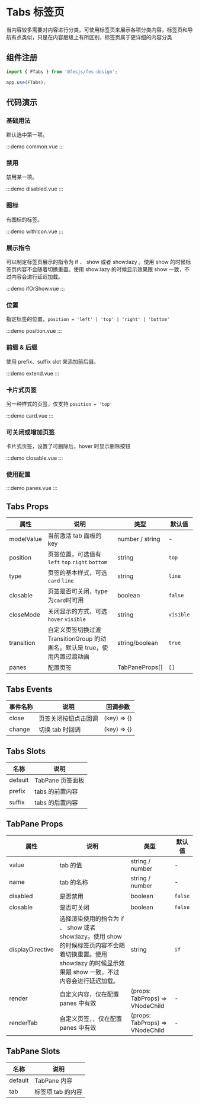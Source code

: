 # Tabs 标签页

当内容较多需要对内容进行分类，可使用标签页来展示各项分类内容，标签页和导航有点类似，只是在内容层级上有所区别，标签页属于更详细的内容分类

## 组件注册

```js
import { FTabs } from '@fesjs/fes-design';

app.use(FTabs);
```

## 代码演示

### 基础用法

默认选中第一项。

:::demo
common.vue
:::

### 禁用

禁用某一项。

:::demo
disabled.vue
:::

### 图标

有图标的标签。

:::demo
withIcon.vue
:::

### 展示指令

可以制定标签页展示的指令为 if 、 show 或者 show:lazy 。使用 show 的时候标签页内容不会随着切换重置。使用 show:lazy 的时候显示效果跟 show 一致，不过内容会进行延迟加载。

:::demo
ifOrShow.vue
:::

### 位置

指定标签的位置，`position = 'left' | 'top' | 'right' | 'bottom'`

:::demo
position.vue
:::

### 前缀 & 后缀

使用 prefix、suffix slot 来添加前后缀。

:::demo
extend.vue
:::

### 卡片式页签

另一种样式的页签，仅支持 `position = 'top'`

:::demo
card.vue
:::

### 可关闭或增加页签

卡片式页签，设置了可删除后，hover 时显示删除按钮

:::demo
closable.vue
:::

### 使用配置

:::demo
panes.vue
:::

## Tabs Props

| 属性       | 说明                                                                       | 类型            | 默认值    |
| ---------- | -------------------------------------------------------------------------- | --------------- | --------- |
| modelValue | 当前激活 tab 面板的 key                                                    | number / string | -         |
| position   | 页签位置，可选值有`left` `top` `right` `bottom`                            | string          | `top`     |
| type       | 页签的基本样式，可选`card` `line`                                          | string          | `line`    |
| closable   | 页签是否可关闭，type 为`card`时可用                                        | boolean         | `false`   |
| closeMode  | 关闭显示的方式，可选`hover` `visible`                                      | string          | `visible` |
| transition | 自定义页签切换过渡 TransitionGroup 的动画名。默认是 true，使用内置过渡动画 | string/boolean  | `true`    |
| panes      | 配置页签                                                                   | TabPaneProps[]  | `[]`      |

## Tabs Events

| 事件名称 | 说明                 | 回调参数    |
| -------- | -------------------- | ----------- |
| close    | 页签关闭按钮点击回调 | (key) => {} |
| change   | 切换 tab 时回调      | (key) => {} |

## Tabs Slots

| 名称    | 说明             |
| ------- | ---------------- |
| default | TabPane 页签面板 |
| prefix  | tabs 的前置内容  |
| suffix  | tabs 的后置内容  |

## TabPane Props

| 属性             | 说明                                                                                                                                                            | 类型                            | 默认值  |
| ---------------- | --------------------------------------------------------------------------------------------------------------------------------------------------------------- | ------------------------------- | ------- |
| value            | tab 的值                                                                                                                                                        | string / number                 | -       |
| name             | tab 的名称                                                                                                                                                      | string / number                 | -       |
| disabled         | 是否禁用                                                                                                                                                        | boolean                         | `false` |
| closable         | 是否可关闭                                                                                                                                                      | boolean                         | `false` |
| displayDirective | 选择渲染使用的指令为 if 、 show 或者 show:lazy。使用 show 的时候标签页内容不会随着切换重置。使用 show:lazy 的时候显示效果跟 show 一致，不过内容会进行延迟加载。 | string                          | `if`    |
| render           | 自定义内容，仅在配置 panes 中有效                                                                                                                               | (props: TabProps) => VNodeChild | -       |
| renderTab        | 自定义页签，，仅在配置 panes 中有效                                                                                                                             | (props: TabProps) => VNodeChild | -       |

## TabPane Slots

| 名称    | 说明              |
| ------- | ----------------- |
| default | TabPane 内容      |
| tab     | 标签项 tab 的内容 |
